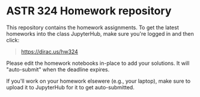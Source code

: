 # ASTR 324 Homework repository

This repository contains the homework assignments. To get the latest
homeworks into the class JupyterHub, make sure you're logged in and then
click:

> https://dirac.us/hw324

Please edit the homework notebooks in-place to add your solutions. It will
"auto-submit" when the deadline expires.

If you'll work on your homework elsewere (e.g., your laptop), make sure to
upload it to JupyterHub for it to get auto-submitted.
